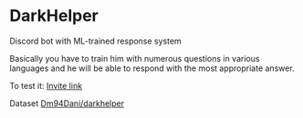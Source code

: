 # DarkHelper
Discord bot with ML-trained response system

Basically you have to train him with numerous questions in various languages and he will be able to respond with the most appropriate answer.

To test it: [Invite link](https://discord.com/api/oauth2/authorize?client_id=1117046433829376010&permissions=311385246784&scope=bot%20applications.commands)

Dataset [Dm94Dani/darkhelper](https://huggingface.co/datasets/Dm94Dani/darkhelper)
